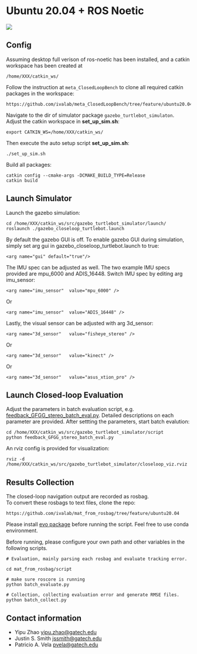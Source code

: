 # Ubuntu 20.04 + ROS Noetic

![](https://github.com/ivalab/demo_gif/blob/master/closedloop_demo.gif)


## Config

Assuming desktop full verison of ros-noetic has been installed, and a catkin workspace has been created at 

	/home/XXX/catkin_ws/

Follow the instruction at `meta_ClosedLoopBench` to clone all required catkin packages in the workspace:

	https://github.com/ivalab/meta_ClosedLoopBench/tree/feature/ubuntu20.04

Navigate to the dir of simulator package `gazebo_turtlebot_simulaton`.  Adjust the catkin workspace in __set_up_sim.sh__:

	export CATKIN_WS=/home/XXX/catkin_ws/

Then execute the auto setup script __set_up_sim.sh__:

	./set_up_sim.sh

Build all packages:

	catkin config --cmake-args -DCMAKE_BUILD_TYPE=Release
	catkin build

## Launch Simulator

Launch the gazebo simulation:

	cd /home/XXX/catkin_ws/src/gazebo_turtlebot_simulator/launch/ 
	roslaunch ./gazebo_closeloop_turtlebot.launch


By default the gazebo GUI is off. To enable gazebo GUI during simulation, simply set arg gui in gazebo_closeloop_turtlebot.launch to true:

	<arg name="gui" default="true"/>

The IMU spec can be adjusted as well.  The two example IMU specs provided are mpu_6000 and ADIS_16448. Switch IMU spec by editing arg imu_sensor:

	<arg name="imu_sensor"  value="mpu_6000" />

Or

	<arg name="imu_sensor"  value="ADIS_16448" />

Lastly, the visual sensor can be adjusted with arg 3d_sensor:

	<arg name="3d_sensor"   value="fisheye_stereo" />

Or

	<arg name="3d_sensor"   value="kinect" />

Or

	<arg name="3d_sensor"   value="asus_xtion_pro" />

## Launch Closed-loop Evaluation

Adjust the parameters in batch evaluation script, e.g. [feedback_GFGG_stereo_batch_eval.py](https://github.com/ivalab/gazebo_turtlebot_simulator/tree/feature/ubuntu20.04/script_ros_noetic/feedback_GFGG_stereo_batch_eval.py).  Detailed descriptions on each parameter are provided.
After settting the parameters, start batch evalution:

	cd /home/XXX/catkin_ws/src/gazebo_turtlebot_simulator/script 
	python feedback_GFGG_stereo_batch_eval.py

An rviz config is provided for visualization:

	rviz -d /home/XXX/catkin_ws/src/gazebo_turtlebot_simulator/closeloop_viz.rviz	

## Results Collection

The closed-loop navigation output are recorded as rosbag.  
To convert these rosbags to text files, clone the repo: 

	https://github.com/ivalab/mat_from_rosbag/tree/feature/ubuntu20.04

Please install [evo package](https://github.com/MichaelGrupp/evo) before running the script. Feel free to use conda environment.

Before running, please configure your own path and other variables in the following scripts.

	# Evaluation, mainly parsing each rosbag and evaluate tracking error.

	cd mat_from_rosbag/script

	# make sure roscore is running
	python batch_evaluate.py

	# Collection, collecting evaluation error and generate RMSE files.
	python batch_collect.py

## Contact information

- Yipu Zhao		yipu.zhao@gatech.edu
- Justin S. Smith	jssmith@gatech.edu
- Patricio A. Vela	pvela@gatech.edu
